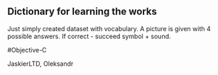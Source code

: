 ## Dictionary for learning the works 

Just simply created dataset with vocabulary.
A picture is given with 4 possible answers. If correct - succeed symbol + sound.

#Objective-C

JaskierLTD,
Oleksandr
